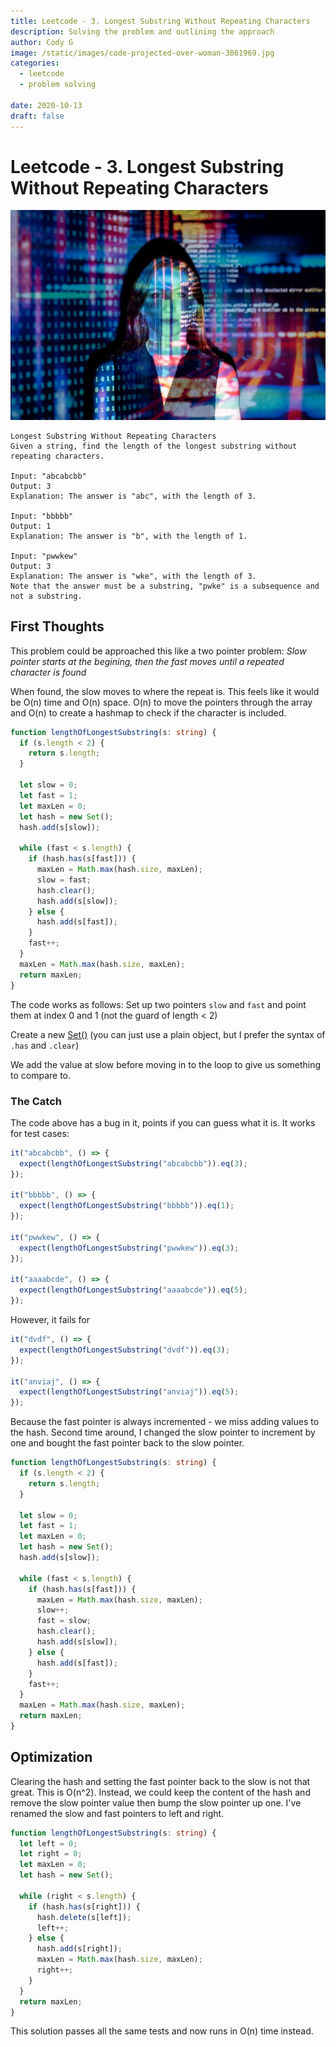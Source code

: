 ```yaml
---
title: Leetcode - 3. Longest Substring Without Repeating Characters
description: Solving the problem and outlining the approach
author: Cody G
image: /static/images/code-projected-over-woman-3861969.jpg
categories:
  - leetcode
  - problem solving

date: 2020-10-13
draft: false
---
```


# Leetcode - 3. Longest Substring Without Repeating Characters

![code projected over woman](/static/images/code-projected-over-woman-3861969.jpg)

```
Longest Substring Without Repeating Characters
Given a string, find the length of the longest substring without repeating characters.

Input: "abcabcbb"
Output: 3
Explanation: The answer is "abc", with the length of 3.

Input: "bbbbb"
Output: 1
Explanation: The answer is "b", with the length of 1.

Input: "pwwkew"
Output: 3
Explanation: The answer is "wke", with the length of 3.
Note that the answer must be a substring, "pwke" is a subsequence and not a substring.
```

## First Thoughts

This problem could be approached this like a two pointer problem: _Slow pointer starts at the begining, then the fast moves until a repeated character is found_

When found, the slow moves to where the repeat is.
This feels like it would be O(n) time and O(n) space.
O(n) to move the pointers through the array and O(n) to create a hashmap to check if the character is included.

```typescript
function lengthOfLongestSubstring(s: string) {
  if (s.length < 2) {
    return s.length;
  }

  let slow = 0;
  let fast = 1;
  let maxLen = 0;
  let hash = new Set();
  hash.add(s[slow]);

  while (fast < s.length) {
    if (hash.has(s[fast])) {
      maxLen = Math.max(hash.size, maxLen);
      slow = fast;
      hash.clear();
      hash.add(s[slow]);
    } else {
      hash.add(s[fast]);
    }
    fast++;
  }
  maxLen = Math.max(hash.size, maxLen);
  return maxLen;
}
```

The code works as follows:
Set up two pointers `slow` and `fast` and point them at index 0 and 1 (not the guard of length < 2)

Create a new [Set()](https://developer.mozilla.org/en-US/docs/Web/JavaScript/Reference/Global_Objects/Set) (you can just use a plain object, but I prefer the syntax of `.has` and `.clear`)

We add the value at slow before moving in to the loop to give us something to compare to.

### The Catch

The code above has a bug in it, points if you can guess what it is.
It works for test cases:

```js
it("abcabcbb", () => {
  expect(lengthOfLongestSubstring("abcabcbb")).eq(3);
});

it("bbbbb", () => {
  expect(lengthOfLongestSubstring("bbbbb")).eq(1);
});

it("pwwkew", () => {
  expect(lengthOfLongestSubstring("pwwkew")).eq(3);
});

it("aaaabcde", () => {
  expect(lengthOfLongestSubstring("aaaabcde")).eq(5);
});
```

However, it fails for

```js
it("dvdf", () => {
  expect(lengthOfLongestSubstring("dvdf")).eq(3);
});

it("anviaj", () => {
  expect(lengthOfLongestSubstring("anviaj")).eq(5);
});
```

Because the fast pointer is always incremented - we miss adding values to the hash. Second time around, I changed the slow pointer to increment by one and bought the fast pointer back to the slow pointer.

```typescript
function lengthOfLongestSubstring(s: string) {
  if (s.length < 2) {
    return s.length;
  }

  let slow = 0;
  let fast = 1;
  let maxLen = 0;
  let hash = new Set();
  hash.add(s[slow]);

  while (fast < s.length) {
    if (hash.has(s[fast])) {
      maxLen = Math.max(hash.size, maxLen);
      slow++;
      fast = slow;
      hash.clear();
      hash.add(s[slow]);
    } else {
      hash.add(s[fast]);
    }
    fast++;
  }
  maxLen = Math.max(hash.size, maxLen);
  return maxLen;
}
```

## Optimization

Clearing the hash and setting the fast pointer back to the slow is not that great. This is O(n^2).
Instead, we could keep the content of the hash and remove the slow pointer value then bump the slow pointer up one.
I've renamed the slow and fast pointers to left and right.

```typescript
function lengthOfLongestSubstring(s: string) {
  let left = 0;
  let right = 0;
  let maxLen = 0;
  let hash = new Set();

  while (right < s.length) {
    if (hash.has(s[right])) {
      hash.delete(s[left]);
      left++;
    } else {
      hash.add(s[right]);
      maxLen = Math.max(hash.size, maxLen);
      right++;
    }
  }
  return maxLen;
}
```

This solution passes all the same tests and now runs in O(n) time instead.
